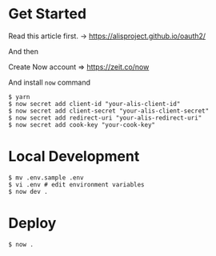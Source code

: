 # Get Started

Read this article first.
-> https://alisproject.github.io/oauth2/

And then

Create Now account => https://zeit.co/now

And install `now` command

```
$ yarn
$ now secret add client-id "your-alis-client-id"
$ now secret add client-secret "your-alis-client-secret"
$ now secret add redirect-uri "your-alis-redirect-uri"
$ now secret add cook-key "your-cook-key"
```

# Local Development

```
$ mv .env.sample .env
$ vi .env # edit environment variables
$ now dev .
```

# Deploy

```
$ now .
```
